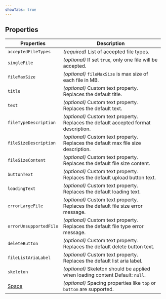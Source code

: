 ```yaml
---
showTabs: true
---
```


## Properties

| Properties                                  | Description                                                                          |
| ------------------------------------------- | ------------------------------------------------------------------------------------ |
| `acceptedFileTypes`                         | _(required)_ List of accepted file types.                                            |
| `singleFile`                                | _(optional)_ If set `true`, only one file will be accepted.                          |
| `fileMaxSize`                               | _(optional)_ `fileMaxSize` is max size of each file in MB.                           |
| `title`                                     | _(optional)_ Custom text property. Replaces the default title.                       |
| `text`                                      | _(optional)_ Custom text property. Replaces the default text.                        |
| `fileTypeDescription`                       | _(optional)_ Custom text property. Replaces the default accepted format description. |
| `fileSizeDescription`                       | _(optional)_ Custom text property. Replaces the default max file size description.   |
| `fileSizeContent`                           | _(optional)_ Custom text property. Replaces the default file size content.           |
| `buttonText`                                | _(optional)_ Custom text property. Replaces the default upload button text.          |
| `loadingText`                               | _(optional)_ Custom text property. Replaces the default loading text.                |
| `errorLargeFile`                            | _(optional)_ Custom text property. Replaces the default file size error message.     |
| `errorUnsupportedFile`                      | _(optional)_ Custom text property. Replaces the default file type error message.     |
| `deleteButton`                              | _(optional)_ Custom text property. Replaces the default delete button text.          |
| `fileListAriaLabel`                         | _(optional)_ Custom text property. Replaces the default list aria label.             |
| `skeleton`                                  | _(optional)_ Skeleton should be applied when loading content Default: `null`.        |
| [Space](/uilib/components/space/properties) | _(optional)_ Spacing properties like `top` or `bottom` are supported.                |
